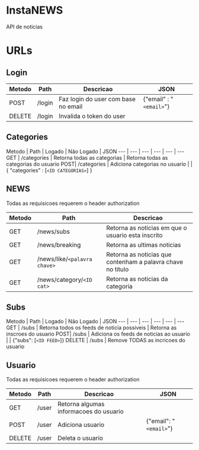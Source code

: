 # InstaNEWS

API de noticias


# URLs
 
## Login 

Metodo | Path | Descricao | JSON
--- | --- | --- | ---
POST  | /login | Faz login do user com base no email | {"email" : "`<email>`"}
DELETE | /login | Invalida o token do user

## Categories 

Metodo | Path | Logado | Não Logado | JSON
--- | --- | --- | --- | --- | ---
GET | /categories | Retorna todas as categorias | Retorna todas as categorias do usuario
POST| /categories | Adiciona categorias no usuario |  | { "categories" : [`<ID CATEGORIAS>`] }


## NEWS 

Todas as requisicoes requerem o header authorization

Metodo | Path | Descricao
--- | --- | ---
GET |  /news/subs | Retorna as noticias em que o usuario esta inscrito
GET |  /news/breaking | Retorna as ultimas noticias
GET |  /news/like/`<palavra chave>` | Retorna as noticias que contenham a palavra chave no titulo
GET |  /news/category/`<ID cat>` | Retorna as noticias da categoria


## Subs 

Metodo | Path | Logado | Não Logado | JSON
--- | --- | --- | --- | --- | ---
GET | /subs | Retorna todos os feeds de noticia possiveis | Retorna as inscroes do usuario 
POST| /subs | Adiciona os feeds de noticias ao usuario |  | {"subs": [`<ID FEED>`]}
DELETE | /subs | Remove TODAS as incricoes do usuario 


## Usuario 
Todas as requisicoes requerem o header authorization

Metodo | Path | Descricao | JSON
--- | --- | --- | --- 
GET | /user | Retorna algumas informacoes do usuario
POST| /user | Adiciona usuario | {"email": "`<email>`"}
DELETE | /user | Deleta o usuario

 